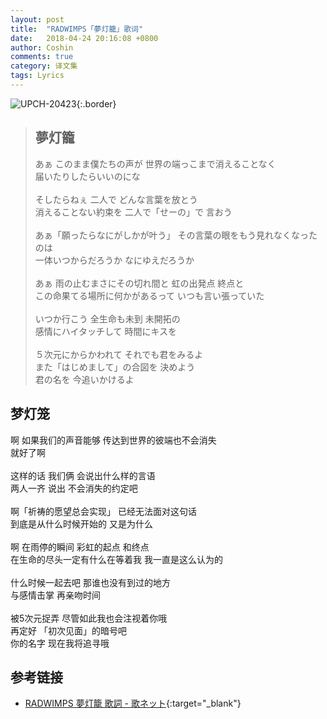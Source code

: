```yaml
---
layout: post
title:  "RADWIMPS「夢灯籠」歌词"
date:   2018-04-24 20:16:08 +0800
author: Coshin
comments: true
category: 译文集
tags: Lyrics
---
```

![UPCH-20423](https://is3-ssl.mzstatic.com/image/thumb/Music118/v4/ae/1d/0e/ae1d0e28-3c2f-b977-1b06-7909397e2fea/source/600x600bb.jpg){:.border}

<blockquote class="original">
  <h2>夢灯籠</h2>
  <p>
    あぁ このまま僕たちの声が 世界の端っこまで消えることなく<br>
    届いたりしたらいいのにな<br>
    <br>
    そしたらねぇ 二人で どんな言葉を放とう<br>
    消えることない約束を 二人で「せーの」で 言おう<br>
    <br>
    あぁ「願ったらなにがしかが叶う」 その言葉の眼をもう見れなくなったのは<br>
    一体いつからだろうか なにゆえだろうか<br>
    <br>
    あぁ 雨の止むまさにその切れ間と 虹の出発点 終点と<br>
    この命果てる場所に何かがあるって いつも言い張っていた<br>
    <br>
    いつか行こう 全生命も未到 未開拓の<br>
    感情にハイタッチして 時間にキスを<br>
    <br>
    ５次元にからかわれて それでも君をみるよ<br>
    また「はじめまして」の合図を 決めよう<br>
    君の名を 今追いかけるよ
  </p>
</blockquote>

<div class="translation">
  <h2>梦灯笼</h2>
  <p>
    啊 如果我们的声音能够 传达到世界的彼端也不会消失<br>
    就好了啊<br>
    <br>
    这样的话 我们俩 会说出什么样的言语<br>
    两人一齐 说出 不会消失的约定吧<br>
    <br>
    啊「祈祷的愿望总会实现」 已经无法面对这句话<br>
    到底是从什么时候开始的 又是为什么<br>
    <br>
    啊 在雨停的瞬间 彩虹的起点 和终点<br>
    在生命的尽头一定有什么在等着我 我一直是这么认为的<br>
    <br>
    什么时候一起去吧 那谁也没有到过的地方<br>
    与感情击掌 再亲吻时间<br>
    <br>
    被5次元捉弄 尽管如此我也会注视着你哦<br>
    再定好 「初次见面」的暗号吧<br>
    你的名字 现在我将追寻哦
  </p>
</div>

## 参考链接

* [RADWIMPS 夢灯籠 歌詞 - 歌ネット](https://www.uta-net.com/song/213758/){:target="_blank"}
